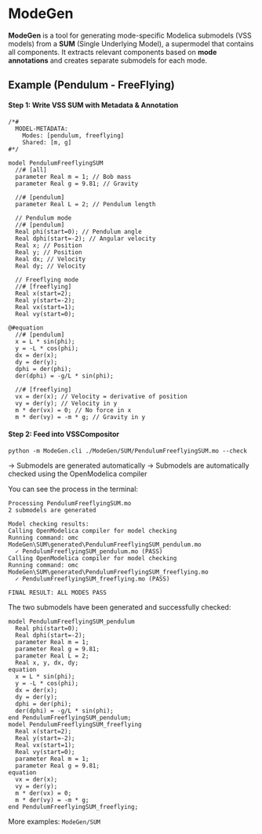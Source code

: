 # ModeGen

**ModeGen** is a tool for generating mode-specific Modelica submodels (VSS models) from a **SUM** (Single Underlying Model), a supermodel that contains all components. It extracts relevant components based on **mode annotations** and creates separate submodels for each mode.

## Example (Pendulum - FreeFlying)

#### Step 1: Write VSS SUM with Metadata & Annotation
```modelica
/*# 
  MODEL-METADATA:
    Modes: [pendulum, freeflying]
    Shared: [m, g]
#*/

model PendulumFreeflyingSUM
  //# [all]
  parameter Real m = 1; // Bob mass
  parameter Real g = 9.81; // Gravity

  //# [pendulum]
  parameter Real L = 2; // Pendulum length

  // Pendulum mode
  //# [pendulum]
  Real phi(start=0); // Pendulum angle
  Real dphi(start=-2); // Angular velocity
  Real x; // Position
  Real y; // Position
  Real dx; // Velocity
  Real dy; // Velocity
  
  // Freeflying mode
  //# [freeflying]
  Real x(start=2);  
  Real y(start=-2);
  Real vx(start=1);
  Real vy(start=0);

@#equation
  //# [pendulum]
  x = L * sin(phi);
  y = -L * cos(phi);
  dx = der(x);
  dy = der(y);
  dphi = der(phi);
  der(dphi) = -g/L * sin(phi);
  
  //# [freeflying]
  vx = der(x); // Velocity = derivative of position
  vy = der(y); // Velocity in y
  m * der(vx) = 0; // No force in x
  m * der(vy) = -m * g; // Gravity in y
```

#### Step 2: Feed into VSSCompositor
```
python -m ModeGen.cli ./ModeGen/SUM/PendulumFreeflyingSUM.mo --check
```

-> Submodels are generated automatically
-> Submodels are automatically checked using the OpenModelica compiler

You can see the process in the terminal:

```
Processing PendulumFreeflyingSUM.mo
2 submodels are generated

Model checking results:
Calling OpenModelica compiler for model checking
Running command: omc ModeGen\SUM\generated\PendulumFreeflyingSUM_pendulum.mo
  ✓ PendulumFreeflyingSUM_pendulum.mo (PASS)
Calling OpenModelica compiler for model checking
Running command: omc ModeGen\SUM\generated\PendulumFreeflyingSUM_freeflying.mo
  ✓ PendulumFreeflyingSUM_freeflying.mo (PASS)

FINAL RESULT: ALL MODES PASS
```

The two submodels have been generated and successfully checked:

```modelica
model PendulumFreeflyingSUM_pendulum
  Real phi(start=0);
  Real dphi(start=-2);
  parameter Real m = 1;
  parameter Real g = 9.81;
  parameter Real L = 2;
  Real x, y, dx, dy;
equation 
  x = L * sin(phi); 
  y = -L * cos(phi); 
  dx = der(x); 
  dy = der(y); 
  dphi = der(phi); 
  der(dphi) = -g/L * sin(phi); 
end PendulumFreeflyingSUM_pendulum;
model PendulumFreeflyingSUM_freeflying
  Real x(start=2); 
  Real y(start=-2); 
  Real vx(start=1); 
  Real vy(start=0); 
  parameter Real m = 1; 
  parameter Real g = 9.81;
equation 
  vx = der(x); 
  vy = der(y);
  m * der(vx) = 0; 
  m * der(vy) = -m * g;
end PendulumFreeflyingSUM_freeflying; 
```

More examples: `ModeGen/SUM`
